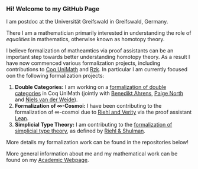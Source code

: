 ### Hi! Welcome to my GitHub Page

I am postdoc at the Universität Greifswald in Greifswald, Germany. 

There I am a mathematician primarily interested in understanding the role of <em>equalities</em> in mathematics, otherwise known as <bf>homotopy theory</bf>.

I believe formalization of matheamtics via proof assistants can be an important step towards better understanding homotopy theory. As a result I have now commenced various formalization projects, including contributions to <a href="https://github.com/UniMath/UniMath">Coq UniMath</a> and <a href="https://github.com/rzk-lang">Rzk</a>. In particular I am currently focused oon the following formalization projects:

<ol>
  <li> <b>Double Categories:</b> I am working on a <a href="https://github.com/UniMath/UniMath/tree/master/UniMath/Bicategories/DoubleCategories">formalization of double categories</a> in Coq UniMath (jointly with <a href="https://github.com/benediktahrens">Benedikt Ahrens</a>, <a href="https://github.com/paigenorth">Paige North</a> and <a href="https://github.com/nmvdw">Niels van der Weide</a>).</li>
  <li> <b>Formalization of ∞-Cosmoi:</b> I have been contributing to the formalization of ∞-cosmoi due to <a href="https://math.jhu.edu/~eriehl/elements.pdf">Riehl and Verity</a> via the proof assistant <a href="https://github.com/emilyriehl/infinity-cosmos">Lean</a>.</li>
  <li> <b>Simplicial Type Theory:</b> I am contributing to the <a href="https://github.com/rzk-lang/sHoTT">formalization of simplicial type theory</a>, as defined by <a href="https://higher-structures.math.cas.cz/api/files/issues/Vol1Iss1/RiehlShulman">Riehl & Shulman</a>.</li>
</ol>

More details my formalization work can be found in the repositories below!

More general information about me and my mathematical work can be found on my <a href="https://guests.mpim-bonn.mpg.de/rasekh/">Academic Webpage</a>.

<!--
**nimarasekh/nimarasekh** is a ✨ _special_ ✨ repository because its `README.md` (this file) appears on your GitHub profile.

Here are some ideas to get you started:

- 🔭 I’m currently working on ...
- 🌱 I’m currently learning ...
- 👯 I’m looking to collaborate on ...
- 🤔 I’m looking for help with ...
- 💬 Ask me about ...
- 📫 How to reach me: ...
- 😄 Pronouns: ...
- ⚡ Fun fact: ...
-->
